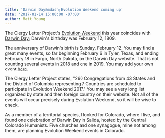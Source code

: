 ```yaml
---
title: 'Darwin Day&mdash;Evolution Weekend coming up'
date: '2017-01-14 15:00:00 -07:00'
author: Matt Young
---
```


The Clergy Letter Project's [Evolution Weekend](http://theclergyletterproject.org/rel_evolution_weekend_2017.html) this year coincides with [Darwin Day](http://darwinday.org/events/); Darwin's birthday was February 12, 1809. 

The anniversary of Darwin's birth is Sunday, February 12. You may find a great many events, so far beginning February 6 in Tyler, Texas, and ending February 18 in Fargo, North Dakota, on the Darwin Day website. That is not counting several events in 2018 and one in 2019. You may add your own event [here](http://darwinday.org/wp-login.php?action=register).

The Clergy Letter Project states, "260 Congregations from 43 States and the District of Columbia representing 7 Countries are scheduled to participate in Evolution Weekend 2017." You may see a very long list organized by state and then foreign country on their website. Not all of the events will occur precisely during Evolution Weekend, so it will be wise to check.

As a member of a territorial species, I looked for Colorado, where I live, and found one celebration of Darwin Day in Salida, hosted by the Central Colorado Humanists. Five churches and one synagogue, mine not among them, are planning Evolution Weekend events in Colorado. 
